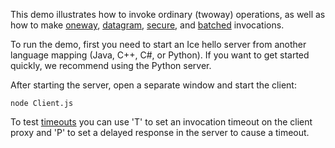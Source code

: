 This demo illustrates how to invoke ordinary (twoway) operations, as
well as how to make [oneway][1], [datagram][2], [secure][3], and
[batched][4] invocations.

To run the demo, first you need to start an Ice hello server from
another language mapping (Java, C++, C#, or Python). If you want
to get started quickly, we recommend using the Python server.

After starting the server, open a separate window and start the
client:

```
node Client.js
```

To test [timeouts][5] you can use 'T' to set an invocation timeout on the
client proxy and 'P' to set a delayed response in the server to cause a
timeout.

[1]: https://doc.zeroc.com/display/Ice37/Oneway+Invocations
[2]: https://doc.zeroc.com/display/Ice37/Datagram+Invocations
[3]: https://doc.zeroc.com/display/Ice37/IceSSL
[4]: https://doc.zeroc.com/display/Ice37/Batched+Invocations
[5]: https://doc.zeroc.com/display/Ice37/Invocation+Timeouts
